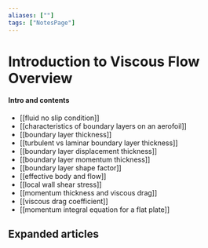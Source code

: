 ```yaml
---
aliases: [""]
tags: ["NotesPage"]
---
```


# Introduction to Viscous Flow Overview

#### Intro and contents 
- [[fluid no slip condition]]
- [[characteristics of boundary layers on an aerofoil]]
- [[boundary layer thickness]]
- [[turbulent vs laminar boundary layer thickness]]
- [[boundary layer displacement thickness]]
- [[boundary layer momentum thickness]]
- [[boundary layer shape factor]]
- [[effective body and flow]]
- [[local wall shear stress]]
- [[momentum thickness and viscous drag]]
- [[viscous drag coefficient]]
- [[momentum integral equation for a flat plate]]



## Expanded articles
